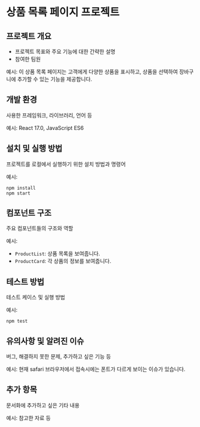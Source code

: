 # 상품 목록 페이지 프로젝트

## 프로젝트 개요

- 프로젝트 목표와 주요 기능에 대한 간략한 설명
- 참여한 팀원

예시: 이 상품 목록 페이지는 고객에게 다양한 상품을 표시하고, 상품을 선택하여 장바구니에 추가할 수 있는 기능을 제공합니다.

## 개발 환경

사용한 프레임워크, 라이브러리, 언어 등

예시: React 17.0, JavaScript ES6

## 설치 및 실행 방법

프로젝트를 로컬에서 실행하기 위한 설치 방법과 명령어

예시:
```
npm install
npm start
```

## 컴포넌트 구조

주요 컴포넌트들의 구조와 역할

예시:

- `ProductList`: 상품 목록을 보여줍니다.
- `ProductCard`: 각 상품의 정보를 보여줍니다.

## 테스트 방법

테스트 케이스 및 실행 방법

예시:
```
npm test
```

## 유의사항 및 알려진 이슈

버그, 해결하지 못한 문제, 추가하고 싶은 기능 등

예시: 현재 safari 브라우저에서 접속시에는 폰트가 다르게 보이는 이슈가 있습니다.

## 추가 항목

문서화에 추가하고 싶은 기타 내용

예시: 참고한 자료 등